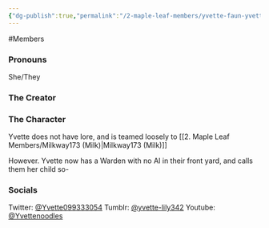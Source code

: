 ```yaml
---
{"dg-publish":true,"permalink":"/2-maple-leaf-members/yvette-faun-yvette/","created":"2024-11-25T13:30:24.752-05:00"}
---
```


#Members 
### Pronouns
She/They
### The Creator
### The Character
Yvette does not have lore, and is teamed loosely to [[2. Maple Leaf Members/Milkway173 (Milk)\|Milkway173 (Milk)]]

However. Yvette now has a Warden with no AI in their front yard, and calls them her child so-
### Socials
Twitter: [@Yvette099333054](https://x.com/Yvette099333054)
Tumblr: [@yvette-lily342](https://www.tumblr.com/yvette-lily342)
Youtube: [@Yvettenoodles](https://www.youtube.com/@yvettenoodles)